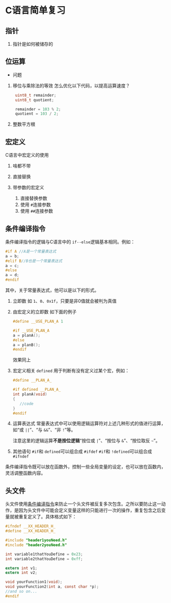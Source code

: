 # C语言简单复习

## 指针

1. 指针是如何被储存的

## 位运算

- 问题

1. 移位与乘除法的等效
   怎么优化以下代码，以提高运算速度？

   ```c
    uint8_t remainder;
    uint8_t quotient;

    remainder = 103 % 2;
    quotient = 103 / 2;
   ```
2. 整数平方根

## 宏定义

C语言中宏定义的使用

1. 啥都不带
2. 直接替换
3. 带参数的宏定义

   1. 直接替换参数
   2. 使用 `#`连接参数
   3. 使用 `##`连接参数

## 条件编译指令

条件编译指令的逻辑与C语言中的 `if--else`逻辑基本相同。例如：

```C
#if A //A是一个常量表达式
a = b;
#elif B//B也是一个常量表达式
a = c;
#else
a = d;
#endif
```

其中，关于常量表达式，他可以是以下的形式。

1. 立即数
   如 `1`、`0`、`0x1f`，只要是非0值就会被判为真值
2. 由宏定义的立即数
   如下面的例子

   ```C
   #define __USE_PLAN_A 1

   #if __USE_PLAN_A
   a = planA();
   #else
   a = planB();
   #endif
   ```

   效果同上
3. 宏定义相关
   `defined` 用于判断有没有定义过某个宏，例如：

   ```C
   #define __PLAN_A_

   #if defined __PLAN_A_
   int planA(void)
   {
      //code
   }
   #endif
   ```
4. 运算表达式
   常量表达式中可以使用逻辑运算符对上述几种形式的值进行运算，如“或 `||`”、“与 `&&`”、“非 `!`”等。

   注意这里的逻辑运算**不是按位逻辑**“按位或 `|`”、“按位与 `&`”、“按位取反 `~`”。
5. 其他语句
   `#if`和 `defined`可以组合成 `#ifdef`
   `#if`和 `!defined`可以组合成 `#ifndef`

条件编译指令既可以放在函数外，控制一些全局变量的设定，也可以放在函数内，灵活调整函数内容。

## 头文件

头文件使用[条件编译指令](#条件编译指令)来防止一个头文件被反复多次包含。之所以要防止这一动作，是因为头文件中可能会定义变量这样的只能进行一次的操作，重复包含之后变量就被重复定义了。具体格式如下：

```C
#ifndef __XX_HEADER_H_
#define __XX_HEADER_H_

#include "header1youNeed.h"
#include "header2youNeed.h"

int variable1thatYouDefine = 0x23;
int variable2thatYouDefine = 0xff;

extern int v1;
extern int v2;

void yourFunction1(void);
void yourFunction2(int a, const char *p);
//and so on...
#endif
```
